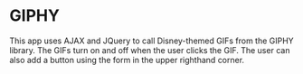 # GIPHY

This app uses AJAX and JQuery to call Disney-themed GIFs from the GIPHY library. The GIFs turn on and off when the user clicks the GIF. The user can also add a button using the form in the upper righthand corner.
